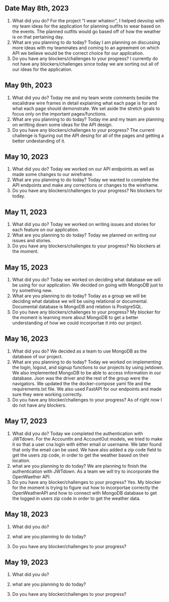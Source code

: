 ## Date May 8th, 2023
1. What did you do? 
For the project "I wear whatevr", I helped devolop with my team ideas for the application for planning outfits to wear based on the events. The planned outfits would go based off of how the weather is on that pertaining day. 
2. What are you planning to do today?
Today I am planning on discussing more ideas with my teammates and coming to an agreement on which API we believe would be the correct choice for our application.
3. Do you have any blockers/challenges to your progress?
I currently do not have any blockers/challenges since today we are sorting out all of our ideas for the application. 


## May 9th, 2023
1. What did you do?
Today me and my team wrote comments beside the excalidraw wire frames in detail explaining what each page is for and what each page should demonstrate. We set aside the stretch goals to focus only on the important pages/functions.
2. What are you planning to do today?
Today me and my team are planning on writting down some ideas for the API design.
3. Do you have any blockers/challenges to your progress?
The current challenge is figuring out the API desing for all of the pages and getting a better undestanding of it. 


## May 10, 2023
1. What did you do?
Today we worked on our API endpoints as well as made some changes to our wireframe. 
2. What are you planning to do today?
Today we wanted to complete the API endpoints and make any corrections or changes to the wireframe.
3. Do you have any blockers/challenges to your progress?
No blockers for today.


## May 11, 2023
1. What did you do?
Today we worked on writing issues and stories for each feature on our application.
2. What are you planning to do today?
Today we planned on writing our issues and stories.
3. Do you have any blockers/challenges to your progress?
No blockers at the moment.


## May 15, 2023
1. What did you do?
Today we worked on deciding what database we will be using for our application. We decided on going with MongoDB just to try something new. 
2. What are you planning to do today?
Today as a group we will be deciding what databse we will be using relational or documental. Documental database is MongoDB and relation is PostgreSQL.
3. Do you have any blockers/challenges to your progress?
My blocker for the moment is learning more about MongoDB to get a better understanding of how we could incorportae it into our project.


## May 16, 2023
1. What did you do?
We decided as a team to use MongoDB as the database of our project.
2. What are you planning to do today?
Today we worked on implementing the login, logout, and signup functions to our projects by using jwtdown. We also implemented MongoDB to be able to access information in our database. Json was the driver and the rest of the group were the navigators. We updated the the docker-compose yaml file and the requirements.txt file. We also used FastAPI for our endpoints and made sure they were working correctly.
3. Do you have any blocker/challenges to your progress?
As of right now I do not have any blockers.


## May 17, 2023
1. What did you do?
Today we completed the authentication with JWTdown. For the AccountIn and AccountOut models, we tried to make it so that a user cna login with either email or username. We later found that only the email can be used. We have also added a zip code field to get the users zip code, in order to get the weather based on their location.
2. what are you planning to do today?
We are planning to finish the authentication with JWTdown. As a team we will try to incorporate the OpenWaether API.
3. Do you have any blocker/challenges to your progress?
Yes. My blocker for the moment is trying to figure out how to incorportae correctly the OpenWeatherAPI and how to connect with MongoDB database to get the logged in users zip code in order to get the weather data. 


## May 18, 2023
1. What did you do?

2. what are you planning to do today?

3. Do you have any blocker/challenges to your progress?


## May 19, 2023
1. What did you do?

2. what are you planning to do today?

3. Do you have any blocker/challenges to your progress?